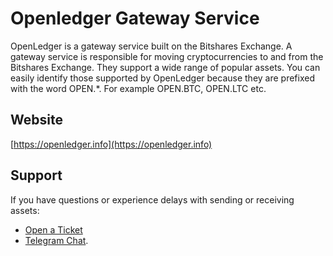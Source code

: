 # Openledger Gateway Service

OpenLedger is a gateway service built on the Bitshares Exchange. A gateway service is responsible for moving cryptocurrencies to and from the Bitshares Exchange. They support a wide range of popular assets. You can easily identify those supported by OpenLedger because they are prefixed with the word OPEN.*. For example OPEN.BTC, OPEN.LTC etc.

## Website
[https://openledger.info](https://openledger.info)

## Support
If you have questions or experience delays with sending or receiving assets: 
- [Open a Ticket](https://openledger.freshdesk.com)
- [Telegram Chat](https://t.me/OpenLedgerDC).